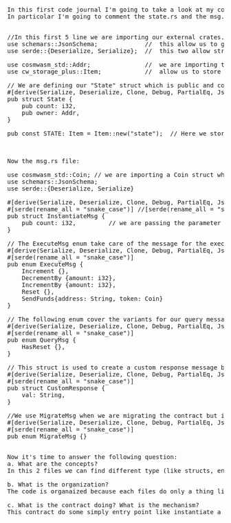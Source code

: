 <pre>
In this first code journal I'm going to take a look at my contract sample where I worked these first days.  
In particolar I'm going to comment the state.rs and the msg.rs files:  


//In this first 5 line we are importing our external crates.  
use schemars::JsonSchema;             //  this allow us to generate Json Schema files.  
use serde::{Deserialize, Serialize};  //  this two allow structs to be serialized and deserialized.  

use cosmwasm_std::Addr;               //  we are importing the "Addr" struct (it's simple a String where we store address).  
use cw_storage_plus::Item;            //  allow us to store items.  

// We are defining our "State" struct which is public and contain a i32 type and a Addr struct.  
#[derive(Serialize, Deserialize, Clone, Debug, PartialEq, JsonSchema)]  //we are using the attribute "derive" and other macro.  
pub struct State {    
    pub count: i32,    
    pub owner: Addr,    
}                     
 
pub const STATE: Item<State> = Item::new("state");  // Here we store our state  
  
  
  
Now the msg.rs file:

use cosmwasm_std::Coin; // we are importing a Coin struct which contain a String and a Uint128 type  
use schemars::JsonSchema;  
use serde::{Deserialize, Serialize}  

#[derive(Serialize, Deserialize, Clone, Debug, PartialEq, JsonSchema)]  
#[serde(rename_all = "snake_case")] //[serde(rename_all = "snake_case")] //rename the following struct with snake case convention  
pub struct InstantiateMsg {  
    pub count: i32,         // we are passing the parameter to instantiate the contract state  
}  

// The ExecuteMsg enum take care of the message for the execute function
#[derive(Serialize, Deserialize, Clone, Debug, PartialEq, JsonSchema)]
#[serde(rename_all = "snake_case")]
pub enum ExecuteMsg {
    Increment {},
    DecrementBy {amount: i32},
    IncrementBy {amount: i32},
    Reset {},
    SendFunds{address: String, token: Coin}
}

// The following enum cover the variants for our query messages
#[derive(Serialize, Deserialize, Clone, Debug, PartialEq, JsonSchema)]
#[serde(rename_all = "snake_case")]
pub enum QueryMsg {
    HasReset {}, 
}

// This struct is used to create a custom response message but it's not implemented in our code yet
#[derive(Serialize, Deserialize, Clone, Debug, PartialEq, JsonSchema)]
#[serde(rename_all = "snake_case")]
pub struct CustomResponse {
    val: String,
}

//We use MigrateMsg when we are migrating the contract but it's not implemented in our code yet 
#[derive(Serialize, Deserialize, Clone, Debug, PartialEq, JsonSchema)]
#[serde(rename_all = "snake_case")]
pub enum MigrateMsg {}


Now it's time to answer the following question:
a. What are the concepts?
In this 2 files we can find different type (like structs, enums), the use of some attribute (derive, serde) and some macros (Serialize, Deserialize, Clone, Debug, PartialEq, JsonSchema)

b. What is the organization?
The code is organaized because each files do only a thing like in the msg.rs we'll only find the message option, in the state only the state struct

c. What is the contract doing? What is the mechanism?
This contract do some simply entry point like instantiate a message, execute a messages and do some queries.



</pre>
